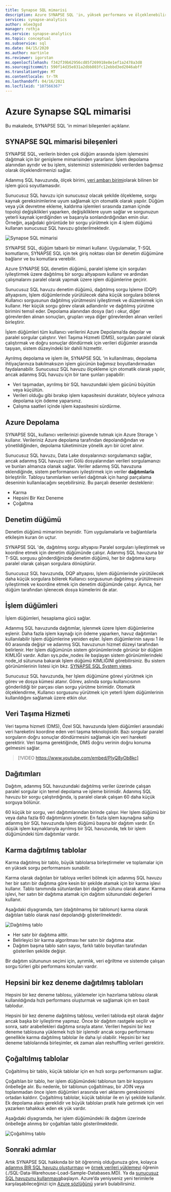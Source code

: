 ```yaml
---
title: Synapse SQL mimarisi
description: Azure SYNAPSE SQL 'in, yüksek performans ve ölçeklenebilirlik elde etmek için Azure depolama ile dağıtılmış sorgu işleme özelliklerini nasıl birleştirdiğini öğrenin.
services: synapse-analytics
author: mlee3gsd
manager: rothja
ms.service: synapse-analytics
ms.topic: conceptual
ms.subservice: sql
ms.date: 04/15/2020
ms.author: martinle
ms.reviewer: igorstan
ms.openlocfilehash: f342f39b62956cd85f269918e8e1ef1a2478a3d8
ms.sourcegitcommit: 590f14d35e831a2dbb803fc12ebbd3ed2046abff
ms.translationtype: MT
ms.contentlocale: tr-TR
ms.lasthandoff: 04/16/2021
ms.locfileid: "107566367"
---
```

# <a name="azure-synapse-sql-architecture"></a>Azure Synapse SQL mimarisi 

Bu makalede, SYNAPSE SQL 'in mimari bileşenleri açıklanır.

## <a name="synapse-sql-architecture-components"></a>SYNAPSE SQL mimarisi bileşenleri

SYNAPSE SQL, verilerin birden çok düğüm arasında işlem işlemesini dağıtmak için bir genişleme mimarisinden yararlanır. İşlem depolama alanından ayrıdır ve bu işlem, sisteminizi sisteminizdeki verilerden bağımsız olarak ölçeklendirmenizi sağlar. 

Adanmış SQL havuzunda, ölçek birimi, [veri ambarı birimi](resource-consumption-models.md)olarak bilinen bir işlem gücü soyutlamasıdır. 

Sunucusuz SQL havuzu için sunucusuz olacak şekilde ölçekleme, sorgu kaynak gereksinimlerine uyum sağlamak için otomatik olarak yapılır. Düğüm veya yük devretme ekleme, kaldırma işlemleri sırasında zaman içinde topoloji değişiklikleri yaparken, değişikliklere uyum sağlar ve sorgunuzun yeterli kaynak içerdiğinden ve başarıyla sonlandırdığından emin olur. Örneğin, aşağıdaki görüntüde bir sorgu yürütmek için 4 işlem düğümü kullanan sunucusuz SQL havuzu gösterilmektedir.

![Synapse SQL mimarisi](./media//overview-architecture/sql-architecture.png)

SYNAPSE SQL, düğüm tabanlı bir mimari kullanır. Uygulamalar, T-SQL komutlarını, SYNAPSE SQL için tek giriş noktası olan bir denetim düğümüne bağlanır ve bu komutlara verebilir. 

Azure SYNAPSE SQL denetim düğümü, paralel işleme için sorguları iyileştirmek üzere dağıtılmış bir sorgu altyapısını kullanır ve ardından çalışmalarını paralel olarak yapmak üzere işlem düğümlerine geçirir. 

Sunucusuz SQL havuzu denetim düğümü, dağıtılmış sorgu Işleme (DQP) altyapısını, Işlem düğümlerinde yürütülecek daha küçük sorgulara bölerek Kullanıcı sorgusunun dağıtılmış yürütmesini iyileştirmek ve düzenlemek için kullanır. Her küçük sorgu görev olarak adlandırılır ve dağıtılmış yürütme birimini temsil eder. Depolama alanından dosya (lar) ı okur, diğer görevlerden alınan sonuçları, grupları veya diğer görevlerden alınan verileri birleştirir. 

İşlem düğümleri tüm kullanıcı verilerini Azure Depolama’da depolar ve paralel sorgular çalıştırır. Veri Taşıma Hizmeti (DMS), sorguları paralel olarak çalıştırmak ve doğru sonuçlar döndürmek için verileri düğümler arasında taşıyan, sistem düzeyindeki bir dahili hizmettir. 

Ayrılmış depolama ve işlem ile, SYNAPSE SQL 'in kullanılması, depolama ihtiyaçlarınıza bakılmaksızın işlem gücünün bağımsız boyutlandırmadan faydalanabilir. Sunucusuz SQL havuzu ölçekleme için otomatik olarak yapılır, ancak adanmış SQL havuzu için bir tane şunları yapabilir:

* Veri taşımadan, ayrılmış bir SQL havuzundaki işlem gücünü büyütün veya küçültün.
* Verileri olduğu gibi bırakıp işlem kapasitesini duraklatır, böylece yalnızca depolama için ödeme yaparsınız.
* Çalışma saatleri içinde işlem kapasitesini sürdürme.

## <a name="azure-storage"></a>Azure Depolama

SYNAPSE SQL, kullanıcı verilerinizi güvende tutmak için Azure Storage 'ı kullanır. Verileriniz Azure depolama tarafından depolandığından ve yönetildiğinden, depolama tüketiminize yönelik ayrı bir ücret alınır. 

Sunucusuz SQL havuzu, Data Lake dosyalarınızı sorgulamanızı sağlar, ancak adanmış SQL havuzu veri Gölü dosyalarından verileri sorgulamanızı ve bunları almanıza olanak sağlar. Veriler adanmış SQL havuzuna eklendiğinde, sistem performansını iyileştirmek için veriler **dağıtımlarla** birleştirilir. Tabloyu tanımlarken verileri dağıtmak için hangi parçalama deseninin kullanılacağını seçebilirsiniz. Bu parçalı desenler desteklenir:

* Karma
* Hepsini Bir Kez Deneme
* Çoğaltma

## <a name="control-node"></a>Denetim düğümü

Denetim düğümü mimarinin beynidir. Tüm uygulamalarla ve bağlantılarla etkileşim kuran ön uçtur. 

SYNAPSE SQL 'de, dağıtılmış sorgu altyapısı Paralel sorguları iyileştirmek ve koordine etmek için denetim düğümünde çalışır. Adanmış SQL havuzuna bir T-SQL sorgusu gönderdiğinizde denetim düğümü, her bir dağıtıma karşı paralel olarak çalışan sorgulara dönüştürür.

Sunucusuz SQL havuzunda, DQP altyapısı, Işlem düğümlerinde yürütülecek daha küçük sorgulara bölerek Kullanıcı sorgusunun dağıtılmış yürütülmesini iyileştirmek ve koordine etmek için denetim düğümünde çalışır. Ayrıca, her düğüm tarafından işlenecek dosya kümelerini de atar.

## <a name="compute-nodes"></a>İşlem düğümleri

İşlem düğümleri, hesaplama gücü sağlar. 

Adanmış SQL havuzunda dağıtımlar, işlenmek üzere Işlem düğümlerine eşlenir. Daha fazla işlem kaynağı için ödeme yaparken, havuz dağıtımları kullanılabilir Işlem düğümlerine yeniden eşler. İşlem düğümlerinin sayısı 1 ile 60 arasında değişir ve adanmış SQL havuzunun hizmet düzeyi tarafından belirlenir. Her Işlem düğümünün sistem görünümlerinde görünür bir düğüm KIMLIĞI vardır. Adları sys.pdw_nodes ile başlayan sistem görünümlerindeki node_id sütununa bakarak Işlem düğümü KIMLIĞINI görebilirsiniz. Bu sistem görünümlerinin listesi için bkz. [SYNAPSE SQL System views](/sql/relational-databases/system-catalog-views/sql-data-warehouse-and-parallel-data-warehouse-catalog-views?view=azure-sqldw-latest&preserve-view=true).

Sunucusuz SQL havuzunda, her Işlem düğümüne görevi yürütmek için görev ve dosya kümesi atanır. Görev, aslında sorgu kullanıcısının gönderildiği bir parçası olan sorgu yürütme birimidir. Otomatik ölçeklendirme, Kullanıcı sorgusunu yürütmek için yeterli Işlem düğümlerinin kullanıldığını sağlamak üzere etkin olur.

## <a name="data-movement-service"></a>Veri Taşıma Hizmeti

Veri taşıma hizmeti (DMS), Özel SQL havuzunda Işlem düğümleri arasındaki veri hareketini koordine eden veri taşıma teknolojisidir. Bazı sorgular paralel sorguların doğru sonuçlar döndürmesini sağlamak için veri hareketi gerektirir. Veri taşıma gerektiğinde, DMS doğru verinin doğru konuma gelmesini sağlar.

> [!VIDEO https://www.youtube.com/embed/PlyQ8yOb8kc]

## <a name="distributions"></a>Dağıtımları

Dağıtım, adanmış SQL havuzundaki dağıtılmış veriler üzerinde çalışan paralel sorgular için temel depolama ve işleme birimidir. Adanmış SQL havuzu bir sorgu çalıştırdığında, iş paralel olarak çalışan 60 daha küçük sorguya bölünür. 

60 küçük bir sorgu, veri dağıtımlarından birinde çalışır. Her Işlem düğümü bir veya daha fazla 60 dağıtımlarını yönetir. En fazla işlem kaynağına sahip adanmış bir SQL havuzunda Işlem düğümü başına bir dağıtım vardır. En düşük işlem kaynaklarıyla ayrılmış bir SQL havuzunda, tek bir işlem düğümündeki tüm dağıtımlar vardır. 

## <a name="hash-distributed-tables"></a>Karma dağıtılmış tablolar
Karma dağıtılmış bir tablo, büyük tablolarsa birleştirmeler ve toplamalar için en yüksek sorgu performansını sunabilir. 

Karma olarak dağıtılan bir tabloya verileri bölmek için adanmış SQL havuzu her bir satırı bir dağıtıma göre kesin bir şekilde atamak için bir karma işlevi kullanır. Tablo tanımında sütunlardan biri dağıtım sütunu olarak atanır. Karma işlevi, her satırı bir dağıtıma atamak için dağıtım sütunundaki değerleri kullanır.

Aşağıdaki diyagramda, tam (dağıtılmamış bir tablonun) karma olarak dağıtılan tablo olarak nasıl depolandığı gösterilmektedir. 

![Dağıtılmış tablo](media//overview-architecture/hash-distributed-table.png "Dağıtılmış tablo") 

* Her satır bir dağıtıma aittir. 
* Belirleyici bir karma algoritması her satırı bir dağıtıma atar. 
* Dağıtım başına tablo satırı sayısı, farklı tablo boyutları tarafından gösterilen şekilde değişir.

Bir dağıtım sütununun seçimi için, ayrımlık, veri eğriltme ve sistemde çalışan sorgu türleri gibi performans konuları vardır.

## <a name="round-robin-distributed-tables"></a>Hepsini bir kez deneme dağıtılmış tabloları

Hepsini bir kez deneme tablosu, yüklemeler için hazırlama tablosu olarak kullanıldığında hızlı performans oluşturmak ve sağlamak için en basit tablodur.

Hepsini bir kez deneme dağıtılmış tablosu, verileri tabloda eşit olarak dağıtır ancak başka bir iyileştirme yapmaz. Önce bir dağıtım rastgele seçilir ve sonra, satır arabellekleri dağıtıma sırayla atanır. Verileri hepsini bir kez deneme tablosuna yüklemek hızlı bir işlemdir ancak sorgu performansı genellikle karma dağıtılmış tablolar ile daha iyi olabilir. Hepsini bir kez deneme tablolarında birleşimler, ek zaman alan reshuffling verileri gerektirir.

## <a name="replicated-tables"></a>Çoğaltılmış tablolar
Çoğaltılmış bir tablo, küçük tablolar için en hızlı sorgu performansını sağlar.

Çoğaltılan bir tablo, her işlem düğümündeki tablonun tam bir kopyasını önbelleğe alır. Bu nedenle, bir tablonun çoğaltılması, bir JOIN veya toplanmadan önce işlem düğümleri arasında veri aktarımı gereksinimini ortadan kaldırır. Çoğaltılmış tablolar, küçük tablolar ile en iyi şekilde kullanılır. Ek depolama alanı gereklidir ve büyük tabloları pratik hale getirmek için veri yazarken tahakkuk eden ek yük vardır. 

Aşağıdaki diyagramda, her işlem düğümündeki ilk dağıtım üzerinde önbelleğe alınmış bir çoğaltılan tablo gösterilmektedir. 

![Çoğaltılmış tablo](media/overview-architecture/replicated-table.png "Çoğaltılmış tablo") 

## <a name="next-steps"></a>Sonraki adımlar

Artık SYNAPSE SQL hakkında bir bit öğrenmiş olduğunuza göre, kolayca [adanmış BIR SQL havuzu oluşturmayı](../quickstart-create-sql-pool-portal.md) ve [örnek verileri yüklemeyi](../sql-data-warehouse/sql-data-warehouse-load-from-azure-blob-storage-with-polybase.md) öğrenin (./SQL-Data-Warehouse-Load-Sample-Databases.MD). Ya da [sunucusuz SQL havuzunu kullanmaya](../quickstart-sql-on-demand.md)başlayın. Azure’da yeniyseniz yeni terimlerle karşılaşabileceğinizi için [Azure sözlüğünü](../../azure-glossary-cloud-terminology.md) yararlı bulabilirsiniz. 
